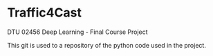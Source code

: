 # Traffic4Cast
 DTU 02456 Deep Learning - Final Course Project 
 
 This git is used to a repository of the python code used in the project. 

